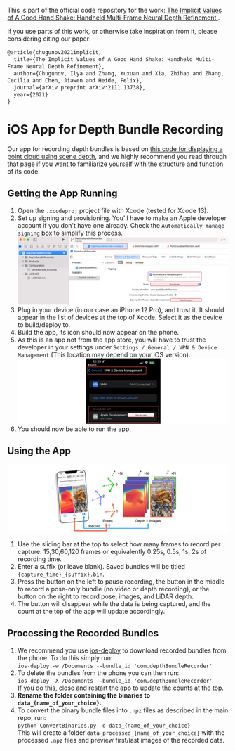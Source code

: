 This is part of the official code repository for the work: [The Implicit Values of A Good Hand Shake: Handheld Multi-Frame Neural Depth Refinement
](https://arxiv.org/abs/2111.13738).

If you use parts of this work, or otherwise take inspiration from it, please considering citing our paper:
```
@article{chugunov2021implicit,
  title={The Implicit Values of A Good Hand Shake: Handheld Multi-Frame Neural Depth Refinement},
  author={Chugunov, Ilya and Zhang, Yuxuan and Xia, Zhihao and Zhang, Cecilia and Chen, Jiawen and Heide, Felix},
  journal={arXiv preprint arXiv:2111.13738},
  year={2021}
}
```

# iOS App for Depth Bundle Recording

Our app for recording depth bundles is based on [this code for displaying a point cloud using scene depth]( https://developer.apple.com/documentation/arkit/environmental_analysis/displaying_a_point_cloud_using_scene_depth), and we highly recommend you read through that page if you want to familiarize yourself with the structure and function of its code.

## Getting the App Running
1. Open the `.xcodeproj` project file with Xcode (tested for Xcode 13).
2. Set up signing and provisioning. You'll have to make an Apple developer account if you don't have one already. Check the `Automatically manage signing` box to simplify this process.
![xcode](!figs/xcode.png)
3. Plug in your device (in our case an iPhone 12 Pro), and trust it. It should appear in the list of devices at the top of Xcode. Select it as the device to build/deploy to.
4. Build the app, its icon should now appear on the phone.
5. As this is an app not from the app store, you will have to trust the developer in your settings under `Settings / General / VPN & Device Management` (This location may depend on your iOS version).
![app](!figs/app.png)
6. You should now be able to run the app.

## Using the App
![interface](!figs/interface.png)
1. Use the sliding bar at the top to select how many frames to record per capture: 15,30,60,120 frames or equivalently 0.25s, 0.5s, 1s, 2s of recording time.
2. Enter a suffix (or leave blank). Saved bundles will be titled `{capture_time}_{suffix}.bin`.
3. Press the button on the left to pause recording, the button in the middle to record a pose-only bundle (no video or depth recording), or the button on the right to record pose, images, and LiDAR depth.
4. The button will disappear while the data is being captured, and the count at the top of the app will update accordingly.

## Processing the Recorded Bundles
1. We recommend you use [ios-deploy](https://github.com/ios-control/ios-deploy) to download recorded bundles from the phone. To do this simply run:  
```ios-deploy -w /Documents --bundle_id 'com.depthBundleRecorder'```   
2. To delete the bundles from the phone you can then run:  
```ios-deploy -X /Documents --bundle_id 'com.depthBundleRecorder'```  
If you do this, close and restart the app to update the counts at the top.
3. **Rename the folder containing the binaries to `data_{name_of_your_choice}`.**
4. To convert the binary bundle files into `.npz` files as described in the main repo, run:  
```python ConvertBinaries.py -d data_{name_of_your_choice}```  
This will create a folder `data_processed_{name_of_your_choice}` with the processed `.npz` files and preview first/last images of the recorded data.
